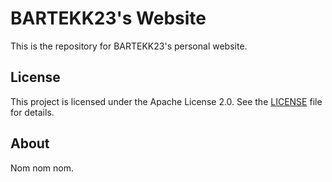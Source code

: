 # BARTEKK23's Website

This is the repository for BARTEKK23's personal website.

## License

This project is licensed under the Apache License 2.0. See the [LICENSE](LICENSE) file for details.

## About

Nom nom nom.
